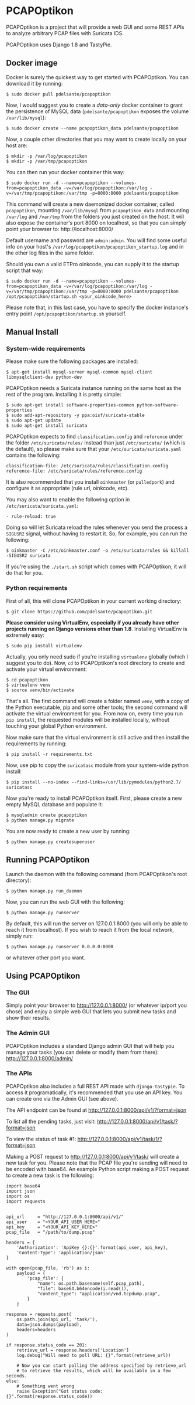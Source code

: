 # PCAPOptikon
PCAPOptikon is a project that will provide a web GUI and some REST APIs to analyze arbitrary PCAP files with Suricata IDS.

PCAPOptikon uses Django 1.8 and TastyPie.

## Docker image
Docker is surely the quickest way to get started with PCAPOptikon. You can download it by running:

    $ sudo docker pull pdelsante/pcapoptikon

Now, I would suggest you to create a _data-only_ docker container to grant the persistence of MySQL data (`pdelsante/pcapoptikon` exposes the volume `/var/lib/mysql`):

    $ sudo docker create --name pcapoptikon_data pdelsante/pcapoptikon

Now, a couple other directories that you may want to create locally on your host are:

    $ mkdir -p /var/log/pcapoptikon
    $ mkdir -p /var/tmp/pcapoptikon

You can then run your docker container this way:

    $ sudo docker run -d --name=pcapoptikon --volumes-from=pcapoptikon_data -v=/var/log/pcapoptikon:/var/log -v=/var/tmp/pcapoptikon:/var/tmp -p=8000:8000 pdelsante/pcapoptikon

This command will create a new daemonized docker container, called `pcapoptikon`, mounting `/var/lib/mysql` from `pcapoptikon_data` and mounting `/var/log` and `/var/tmp` from the folders you just created on the host. It will also expose the container's port 8000 on localhost, so that you can simply point your browser to: http://localhost:8000/

Default username and password are `admin:admin`. You will find some useful info on your host's `/var/log/pcapoptikon/pcapoptikon_startup.log` and in the other log files in the same folder.

Should you own a valid ETPro oinkcode, you can supply it to the startup script that way:

    $ sudo docker run -d --name=pcapoptikon --volumes-from=pcapoptikon_data -v=/var/log/pcapoptikon:/var/log -v=/var/tmp/pcapoptikon:/var/tmp -p=8000:8000 pdelsante/pcapoptikon /opt/pcapoptikon/startup.sh <your_oinkcode_here>

Please note that, in this last case, you have to specify the docker instance's entry point `/opt/pcapoptikon/startup.sh` yourself.

## Manual Install

### System-wide requirements
Please make sure the following packages are installed:

    $ apt-get install mysql-server mysql-common mysql-client libmysqlclient-dev python-dev

PCAPOptikon needs a Suricata instance running on the same host as the rest of the program. Installing it is pretty simple:

    $ sudo apt-get install software-properties-common python-software-properties
    $ sudo add-apt-repository -y ppa:oisf/suricata-stable
    $ sudo apt-get update
    $ sudo apt-get install suricata

PCAPOptikon expects to find `classification.config` and `reference` under the folder `/etc/suricata/rules/` instead than just `/etc/suricata/` (which is the default), so please make sure that your `/etc/suricata/suricata.yaml` contains the following:

    classification-file: /etc/suricata/rules/classification.config
    reference-file: /etc/suricata/rules/reference.config

It is also recommended that you install `oinkmaster` (or `pulledpork`) and configure it as appropriate (rule url, oinkcode, etc).

You may also want to enable the following option in `/etc/suricata/suricata.yaml`:

    - rule-reload: true

Doing so will let Suricata reload the rules whenever you send the process a `SIGUSR2` signal, without having to restart it. So, for example, you can run the following:

    $ oinkmaster -C /etc/oinkmaster.conf -o /etc/suricata/rules && killall -SIGUSR2 suricata

If you're using the `./start.sh` script which comes with PCAPOptikon, it will do that for you.

### Python requirements
First of all, this will clone PCAPOptikon in your current working directory:

    $ git clone https://github.com/pdelsante/pcapoptikon.git

**Please consider using VirtualEnv, especially if you already have other projects running on Django versions other than 1.8**. Installing VirtualEnv is extremely easy:

    $ sudo pip install virtualenv

Actually, you only need sudo if you're installing `virtualenv` globally (which I suggest you to do). Now, `cd` to PCAPOptikon's root directory to create and activate your virtual environment:

    $ cd pcapoptikon
    $ virtualenv venv
    $ source venv/bin/activate

That's all. The first command will create a folder named `venv`, with a copy of the Python executable, pip and some other tools; the second command will activate the virtual environment for you. From now on, every time you run `pip install`, the requested modules will be installed locally, without touching your global Python environment.

Now make sure that the virtual environment is still active and then install the requirements by running:

    $ pip install -r requirements.txt

Now, use pip to copy the `suricatasc` module from your system-wide python install:

    $ pip install --no-index --find-links=/usr/lib/pymodules/python2.7/ suricatasc

Now you're ready to install PCAPOptikon itself. First, please create a new empty MySQL database and populate it:

    $ mysqladmin create pcapoptikon
    $ python manage.py migrate

You are now ready to create a new user by running:

    $ python manage.py createsuperuser

## Running PCAPOptikon
Launch the daemon with the following command (from PCAPOptikon's root directory):

    $ python manage.py run_daemon

Now, you can run the web GUI with the following:

    $ python manage.py runserver

By default, this will run the server on 127.0.0.1:8000 (you will only be able to reach it from localhost). If you wish to reach it from the local network, simply run:

    $ python manage.py runserver 0.0.0.0:8000

or whatever other port you want.

## Using PCAPOptikon

### The GUI
Simply point your browser to http://127.0.0.1:8000/ (or whatever ip/port you chose) and enjoy a simple web GUI that lets you submit new tasks and show their results.

### The Admin GUI
PCAPOptikon includes a standard Django admin GUI that will help you manage your tasks (you can delete or modify them from there): http://127.0.0.1:8000/admin/

### The APIs
PCAPOptikon also includes a full REST API made with `django-tastypie`. To access it programatically, it's recommended that you use an API key. You can create one via the Admin GUI (see above).

The API endpoint can be found at http://127.0.0.1:8000/api/v1/?format=json

To list all the pending tasks, just visit: http://127.0.0.1:8000/api/v1/task/?format=json

To view the status of task #1: http://127.0.0.1:8000/api/v1/task/1/?format=json

Making a POST request to http://127.0.0.1:8000/api/v1/task/ will create a new task for you. Please note that the PCAP file you're sending will need to be encoded with base64. An example Python script making a POST request to create a new task is the following:

    import base64
    import json
    import os
    import requests
    
    
    api_url     = "http://127.0.0.1:8000/api/v1/"
    api_user    = "<YOUR_API_USER_HERE>"
    api_key     = "<YOUR_API_KEY_HERE>"
    pcap_file   = "/path/to/dump.pcap"
    
    headers = {
        'Authorization': 'ApiKey {}:{}'.format(api_user, api_key),
        'Content-Type': 'application/json'
    }
    
    with open(pcap_file, 'rb') as i:
        payload = {
            'pcap_file': {
                "name": os.path.basename(self.pcap_path),
                "file": base64.b64encode(i.read()),
                "content_type": "application/vnd.tcpdump.pcap",
            }
        }
    
    response = requests.post(
        os.path.join(api_url, 'task/'),
        data=json.dumps(payload),
        headers=headers
    )
    
    if response.status_code == 201:
        retrieve_url = response.headers['Location']
        log.debug("Will need to poll URL: {}".format(retrieve_url))
    
        # Now you can start polling the address specified by retrieve_url
        # to retrieve the results, which will be available in a few seconds.
    else:
        # Something went wrong
        raise Exception("Got status code: {}".format(response.status_code))
